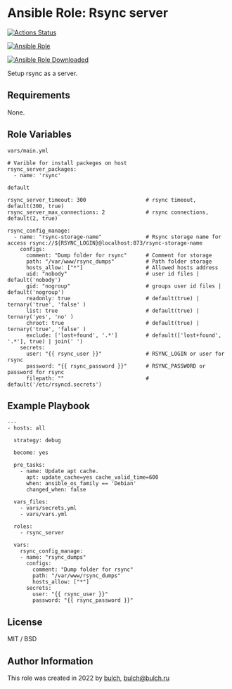 # Ansible Role: Rsync server


[![Actions Status](https://github.com/bulch/ansible-role-rsync-server/workflows/CI/badge.svg)](https://github.com/bulch/ansible-role-rsync-server/actions)

[![Ansible Role](https://img.shields.io/ansible/role/61117?style=for-the-badge)](https://galaxy.ansible.com/bulch/rsync_server/)

[![Ansible Role Downloaded](https://img.shields.io/ansible/role/d/61117?style=for-the-badge)](https://galaxy.ansible.com/bulch/rsync_server/)

Setup rsync as a server.

## Requirements

None.

## Role Variables

`vars/main.yml`

```
# Varible for install packeges on host
rsync_server_packages:
  - name: 'rsync'
```

`default`
```
rsync_server_timeout: 300                   # rsync timeout, default(300, true)
rsync_server_max_connections: 2             # rsync connections, default(2, true)

rsync_config_manage:
  - name: "rsync-storage-name"              # Rsync storage name for access rsync://${RSYNC_LOGIN}@localhost:873/rsync-storage-name
    configs:
      comment: "Dump folder for rsync"      # Comment for storage
      path: "/var/www/rsync_dumps"          # Path folder storage
      hosts_allow: ["*"]                    # Allowed hosts address
      uid: "nobody"                         # user id files | default('nobody')
      gid: "nogroup"                        # groups user id files | default('nogroup')
      readonly: true                        # default(true) | ternary('true', 'false' )
      list: true                            # default(true) | ternary('yes', 'no' )
      chroot: true                          # default(true) | ternary('true', 'false' )
      exclude: ['lost+found', '.*']         # default(['lost+found', '.*'], true) | join(' ')
    secrets:
      user: "{{ rsync_user }}"              # RSYNC_LOGIN or user for rsync
      password: "{{ rsync_password }}"      # RSYNC_PASSWORD or password for rsync
      filepath: ""                          # default('/etc/rsyncd.secrets')
```

## Example Playbook

```
---
- hosts: all

  strategy: debug

  become: yes

  pre_tasks:
    - name: Update apt cache.
      apt: update_cache=yes cache_valid_time=600
      when: ansible_os_family == 'Debian'
      changed_when: false

  vars_files:
    - vars/secrets.yml
    - vars/vars.yml

  roles:
    - rsync_server

  vars:
    rsync_config_manage:
    - name: "rsync_dumps"
      configs:
        comment: "Dump folder for rsync"
        path: "/var/www/rsync_dumps"
        hosts_allow: ["*"]
      secrets:
        user: "{{ rsync_user }}"
        password: "{{ rsync_password }}"

```

## License

MIT / BSD

## Author Information

This role was created in 2022 by [bulch](https://bulch.ru), <bulch@bulch.ru>
